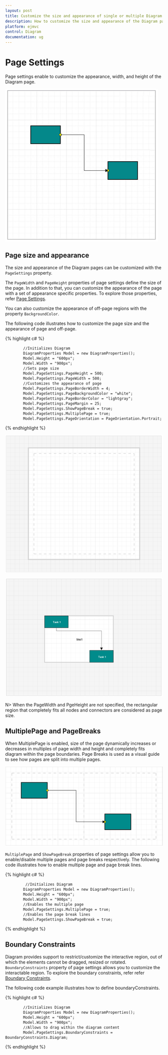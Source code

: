 ```yaml
---
layout: post
title: Customize the size and appearance of single or multiple Diagram pages
description: How to customize the size and appearance of the Diagram pages?
platform: ejmvc
control: Diagram
documentation: ug
---
```



# Page Settings 

Page settings enable to customize the appearance, width, and height of the Diagram page.

![](Page-Settings_images/Page-Settings_img1.png)

## Page size and appearance

The size and appearance of the Diagram pages can be customized with the `PageSettings` property. 

The `PageWidth` and `PageHeight` properties of page settings define the size of the page. In addition to that, you can customize the appearance of the page with a set of appearance specific properties.
To explore those properties, refer [Page Settings](http://help.syncfusion.com/CR/cref_files/aspnet/ejweb/Syncfusion.EJ~Syncfusion.JavaScript.DataVisualization.Models.Diagram.PageSettings.html  "Page Settings").

You can also customize the appearance of off-page regions with the property `BackgroundColor`.

The following code illustrates how to customize the page size and the appearance of page and off-page.

{% highlight c# %}

            //Initializes Diagram
            DiagramProperties Model = new DiagramProperties();
            Model.Height = "600px";
            Model.Width = "900px"; 
            //Sets page size
            Model.PageSettings.PageHeight = 500;
            Model.PageSettings.PageWidth = 500;
            //Customizes the appearance of page
            Model.PageSettings.PageBorderWidth = 4;
            Model.PageSettings.PageBackgroundColor = "white";
            Model.PageSettings.PageBorderColor = "lightgray";
            Model.PageSettings.PageMargin = 25;
            Model.PageSettings.ShowPageBreak = true;
            Model.PageSettings.MultiplePage = true;
            Model.PageSettings.PageOrientation = PageOrientation.Portrait;
{% endhighlight %}


![](Page-Settings_images/Page-Settings_img2.png)

![](Page-Settings_images/Page-Settings_img3.png)

N> When the PageWidth and PgeHeight are not specified, the rectangular region that completely fits all nodes and connectors are considered as page size.

## MultiplePage and PageBreaks

When MultiplePage is enabled, size of the page dynamically increases or decreases in multiples of page width and height and completely fits diagram within the page boundaries. Page Breaks is used as a visual guide to see how pages are split into multiple pages.

![](Page-Settings_images/Page-Settings_img4.png)

`MultiplePage` and `ShowPageBreak` properties of page settings allow you to enable/disable multiple pages and page breaks respectively.
The following code illustrates how to enable multiple page and page break lines.

{% highlight c# %}

             //Initializes Diagram
            DiagramProperties Model = new DiagramProperties();
            Model.Height = "600px";
            Model.Width = "900px"; 
            //Enables the multiple page
            Model.PageSettings.MultiplePage = true; 
            //Enables the page break lines
            Model.PageSettings.ShowPageBreak = true;

{% endhighlight %}

## Boundary Constraints

 Diagram provides support to restrict/customize the interactive region, out of which the elements cannot be dragged, resized or rotated. 
 `BoundaryConstraints` property of page settings allows you to customize the interactable region. To explore the boundary constraints, refer refer [Boundary Constraints](http://help.syncfusion.com/CR/cref_files/aspnet/ejweb/Syncfusion.EJ~Syncfusion.JavaScript.DataVisualization.Models.Diagram.BoundaryConstraints.html  "Boundary Constraints").

The following code example illustrates how to define boundaryConstraints.

{% highlight c# %}

            //Initializes Diagram
            DiagramProperties Model = new DiagramProperties();
            Model.Height = "600px";
            Model.Width = "900px";
            //Allows to drag within the diagram content
            Model.PageSettings.BoundaryConstraints = BoundaryConstraints.Diagram;
    
{% endhighlight %}